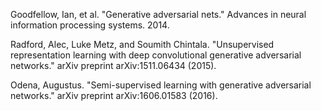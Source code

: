 Goodfellow, Ian, et al. "Generative adversarial nets." Advances in neural information processing systems. 2014.

Radford, Alec, Luke Metz, and Soumith Chintala. "Unsupervised representation learning with deep convolutional generative adversarial networks." arXiv preprint arXiv:1511.06434 (2015).

Odena, Augustus. "Semi-supervised learning with generative adversarial networks." arXiv preprint arXiv:1606.01583 (2016).
